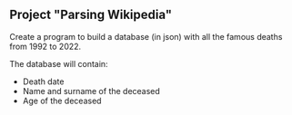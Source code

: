 ## Project "Parsing Wikipedia"
Create a program to build a database (in json) with all the famous deaths from 1992 to 2022.

The database will contain:

- Death date
- Name and surname of the deceased
- Age of the deceased

###

###
